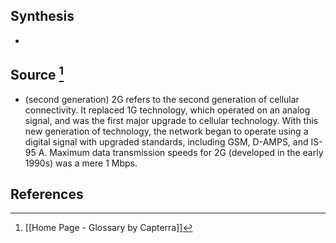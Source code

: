 ## Synthesis
- 
## Source [^1]
- (second generation) 2G refers to the second generation of cellular connectivity. It replaced 1G technology, which operated on an analog signal, and was the first major upgrade to cellular technology. With this new generation of technology, the network began to operate using a digital signal with upgraded standards, including GSM, D-AMPS, and IS-95 A. Maximum data transmission speeds for 2G (developed in the early 1990s) was a mere 1 Mbps.
## References

[^1]: [[Home Page - Glossary by Capterra]]